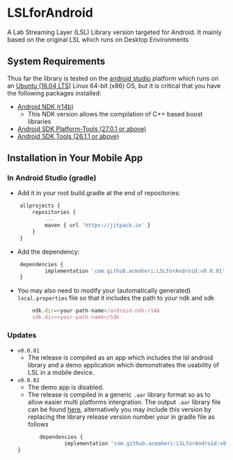 # LSLforAndroid
A Lab Streaming Layer (LSL) Library version targeted for Android. It mainly based on the original LSL which runs on Desktop Environments 

## System Requirements
Thus far the library is tested on the [android studio](https://developer.android.com/studio/) platform which runs on an [Ubuntu (16.04 LTS)](https://www.ubuntu.com/download/desktop) Linux 64-bit (x86) OS, but it is critical that you have the following packages installed:
* [Android NDK (r14b)](https://developer.android.com/ndk/downloads/older_releases)
   + This NDK version allows the compilation of C++ based boost libraries 
* [Android SDK Platform-Tools (27.0.1 or above)](https://developer.android.com/studio/releases/platform-tools)
* [Android SDK Tools (26.1.1 or above)](https://developer.android.com/studio/releases/sdk-tools)

## Installation in Your Mobile App
### In Android Studio (gradle)
   * Add it in your root build.gradle at the end of repositories:
```javascript
	allprojects {
		repositories {
			...
			maven { url 'https://jitpack.io' }
		}
	}
```
* Add the dependency: 
```javascript
   	dependencies {
	        implementation 'com.github.acmaheri:LSLforAndroid:v0.0.01'
	}
 ```
* You may also need to modify your (automatically generated) ```local.properties``` file so that it includes the path to your ndk and sdk
```javascript
        ndk.dir=<your-path-name>/android-ndk-r14b
        sdk.dir=<your-path-name>/Sdk
```
### Updates
* ``` v0.0.01 ```
     + The release is compiled as an app which includes the lsl android library and a demo application which demonstrates the usability of LSL in a mobile device.
* ``` v0.0.02 ```
     + The demo app is disabled.
     + The release is compiled in a generic ```.aar``` library format so as to allow easier multi platforms intergration.  The output ```.aar``` library file can be found [here](), alternatively you may include this version by replacing the library release version number your in gradle file as follows
	```javascript
   	       dependencies {
	               implementation 'com.github.acmaheri:LSLforAndroid:v0.0.02'
	}
	```
	
   
